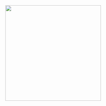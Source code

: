 <img src="https://media.giphy.com/media/v1.Y2lkPTc5MGI3NjExeGx1Nnc2Y3l0c2oxdWxqNG9mbGRseGJlNGhudmQ2djZuNjBleHhwdCZlcD12MV9naWZzX3NlYXJjaCZjdD1n/YzV2ULC3LkpmhdGjXX/giphy.gif" width="300"/>
